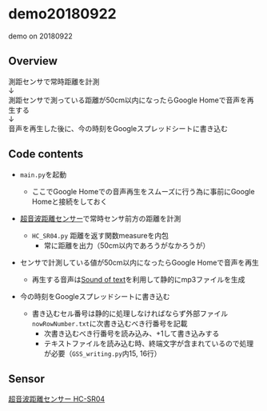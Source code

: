 # demo20180922  
demo on 20180922  
  
## Overview  
測距センサで常時距離を計測  
↓  
測距センサで測っている距離が50cm以内になったらGoogle Homeで音声を再生する  
↓  
音声を再生した後に、今の時刻をGoogleスプレッドシートに書き込む  
  
  
## Code contents  
  
- `main.py`を起動  
    - ここでGoogle Homeでの音声再生をスムーズに行う為に事前にGoogle Homeと接続をしておく  
  
- [超音波距離センサー](http://akizukidenshi.com/catalog/g/gM-11009/)で常時センサ前方の距離を計測  
    - `HC_SR04.py` 距離を返す関数measureを内包  
        - 常に距離を出力（50cm以内であろうがなかろうが）  
  
- センサで計測している値が50cm以内になったらGoogle Homeで音声を再生  
    - 再生する音声は[Sound of text](https://soundoftext.com/)を利用して静的にmp3ファイルを生成  
  
- 今の時刻をGoogleスプレッドシートに書き込む  
    - 書き込むセル番号は静的に処理しなければならず外部ファイル`nowRowNumber.txt`に次書き込むべき行番号を記載  
        - 次書き込むべき行番号を読み込み、+1して書き込みする  
        - テキストファイルを読み込む時、終端文字が含まれているので処理が必要（`GSS_writing.py`内15, 16行）  
  
## Sensor  
[超音波距離センサー HC-SR04](http://akizukidenshi.com/catalog/g/gM-11009/)  

